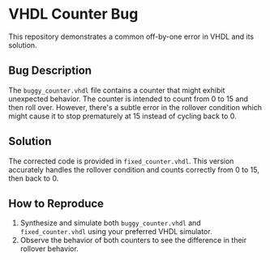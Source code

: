 # VHDL Counter Bug
This repository demonstrates a common off-by-one error in VHDL and its solution.

## Bug Description
The `buggy_counter.vhdl` file contains a counter that might exhibit unexpected behavior.  The counter is intended to count from 0 to 15 and then roll over. However, there's a subtle error in the rollover condition which might cause it to stop prematurely at 15 instead of cycling back to 0.

## Solution
The corrected code is provided in `fixed_counter.vhdl`. This version accurately handles the rollover condition and counts correctly from 0 to 15, then back to 0.

## How to Reproduce
1. Synthesize and simulate both `buggy_counter.vhdl` and `fixed_counter.vhdl` using your preferred VHDL simulator.
2. Observe the behavior of both counters to see the difference in their rollover behavior.